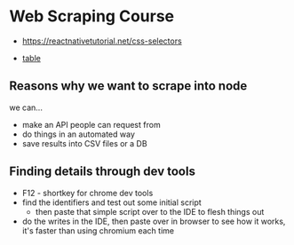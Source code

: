 # Web Scraping Course

- https://reactnativetutorial.net/css-selectors

- [table](https:/codingwithstefan.com/table-example)

## Reasons why we want to scrape into node

we can...

- make an API people can request from
- do things in an automated way
- save results into CSV files or a DB

## Finding details through dev tools

- F12 - shortkey for chrome dev tools
- find the identifiers and test out some initial script
  - then paste that simple script over to the IDE to flesh things out
- do the writes in the IDE, then paste over in browser to see how it works, it's faster than using chromium each time
